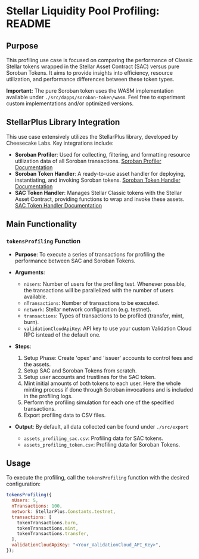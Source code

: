 # Stellar Liquidity Pool Profiling: README

## Purpose

This profiling use case is focused on comparing the performance of Classic Stellar tokens wrapped in the Stellar Asset Contract (SAC) versus pure Soroban Tokens. It aims to provide insights into efficiency, resource utilization, and performance differences between these token types.

**Important:** The pure Soroban token uses the WASM implementation available under `./src/dapps/soroban-token/wasm`. Feel free to experiment custom implementations and/or optimized versions.

## StellarPlus Library Integration

This use case extensively utilizes the StellarPlus library, developed by Cheesecake Labs. Key integrations include:

- **Soroban Profiler**: Used for collecting, filtering, and formatting resource utilization data of all Soroban transactions. [Soroban Profiler Documentation](https://cheesecake-labs.gitbook.io/stellar-plus/reference/utils/soroban-profiler)
- **Soroban Token Handler**: A ready-to-use asset handler for deploying, instantiating, and invoking Soroban tokens. [Soroban Token Handler Documentation](https://cheesecake-labs.gitbook.io/stellar-plus/reference/asset/stellar-asset-contract-handler)
- **SAC Token Handler**: Manages Stellar Classic tokens with the Stellar Asset Contract, providing functions to wrap and invoke these assets. [SAC Token Handler Documentation](https://cheesecake-labs.gitbook.io/stellar-plus/reference/asset/soroban-token-handler)

## Main Functionality

### `tokensProfiling` Function

- **Purpose**:
  To execute a series of transactions for profiling the performance between SAC and Soroban Tokens.

- **Arguments**:

  - `nUsers`: Number of users for the profiling test. Whenever possible, the transactions will be parallelized with the number of users available.
  - `nTransactions`: Number of transactions to be executed.
  - `network`: Stellar network configuration (e.g. testnet).
  - `transactions`: Types of transactions to be profiled (transfer, mint, burn).
  - `validationCloudApiKey`: API key to use your custom Validation Cloud RPC isntead of the default one.

- **Steps**:

  1. Setup Phase: Create 'opex' and 'issuer' accounts to control fees and the assets.
  2. Setup SAC and Soroban Tokens from scratch.
  3. Setup user accounts and trustlines for the SAC token.
  4. Mint initial amounts of both tokens to each user. Here the whole minting process if done through Soroban invocations and is included in the profiling logs.
  5. Perform the profiling simulation for each one of the specified transactions.
  6. Export profiling data to CSV files.

- **Output**:
  By default, all data collected can be found under `./src/export`
  - `assets_profiling_sac.csv`: Profiling data for SAC tokens.
  - `assets_profiling_token.csv`: Profiling data for Soroban Tokens.

## Usage

To execute the profiling, call the `tokensProfiling` function with the desired configuration:

```javascript
tokensProfiling({
  nUsers: 5,
  nTransactions: 100,
  network: StellarPlus.Constants.testnet,
  transactions: [
    tokenTransactions.burn,
    tokenTransactions.mint,
    tokenTransactions.transfer,
  ],
  validationCloudApiKey: "<Your_ValidationCloud_API_Key>",
});
```
